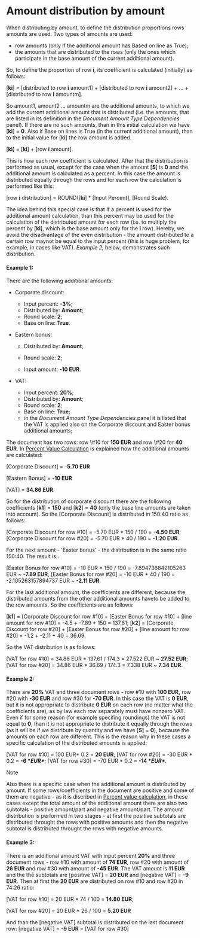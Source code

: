 # Amount distribution by amount

When distributing by amount, to define the distribution proportions rows amounts are used. Two types of amounts are used:

- row amounts (only if the additional amount has Based on line as True);
- the amounts that are distributed to the rows (only the ones which  participate in the base amount of the current additional amount).

So, to define the proportion of row **i**, its coefficient is calculated (initially) as follows:

[**ki**] = [distributed to row **i** amount1] + [distributed to row **i** amount2] + ... + [distributed to row **i** amountm].

So amount1, amount2 ... amountm are the additional amounts, to which we add the current additional amount  that is distributed (i.e. the amounts, that are listed in its definition in the *Document Amount Type Dependencies* panel). 
If there are no such amounts, than in this initial calculation we have [**ki**] = **0**. Also if Base on lines is True (in the current additional amount), than to the initial value for [**ki**] the row amount is added.

[**ki**] = [**ki**] + [row **i** amount].

This is how each row coefficient is calculated. After that the distribution  is performed as usual, except for the case when the amount [**S**] is **0** and the additional amount is calculated as a percent. 
In this case the  amount is distributed equally through the rows and for each row the  calculation is performed like this:

[row **i** distribution] = ROUND([**ki**] * [Input Percent], [Round Scale).

The idea behind this special case is that if a percent is used for the  additional amount calculation, than this percent may be used for the  calculation of the distributed amount for each row (i.e. to multiply the percent by [**ki**], which is the base amount only for the **i** row).
Hereby, we avoid the disadvantage of the even distribution - the amount distributed to a certain row maynot be equal to the input percent (this is huge problem, for example, in cases like VAT). *Example 2,* below, demonstrates such distribution.

#### Example 1:

There are the following additional amounts:

- Corporate discount:

  - Input percent: **-3%**;
  - Distributed by: **Amount**;
  - Round scale: **2**;
  - Base on line: **True**.

- Eastern bonus:

  - Distributed by: **Amount**;
  - Round scale: **2**;

  - Input amount: **-10 EUR**.

- VAT:

  - Input percent: **20%**;
  - Distributed by: **Amount**;
  - Round scale: **2**;
  - Base on line: **True**;
  - in the *Document Amount Type Dependencies* panel it is listed that the VAT is  applied also on the Corporate discount and Easter bonus additional amounts;

The document has two rows: row \\#10 for **150 EUR** and row \\#20 for **40 EUR**. In [Percent Value Calculation](https://docs.erp.net/tech/advanced/document-amounts/amounts-calculation/percent-calculation.html) is explained how the additional amounts are calculated:

[Corporate Discount] = -**5.70 EUR**

[Eastern Bonus] = **-10 EUR**

[VAT] = **34.86 EUR**

So for the distribution of corporate discount there are the following coefficients [**k1**] = **150** and [**k2**] = **40** (only the base line amounts are taken into account). So the [Corporate Discount] is distributed in 150:40 ratio as follows:

[Corporate Discount for row \#10] = -5.70 EUR * 150 / 190 = **-4.50 EUR**;
[Corporate Discount for row \#20] = -5.70 EUR * 40 / 190 = **-1.20 EUR**.

For the next amount - 'Easter bonus' - the distribution is in the same ratio 150:40. The result is:.

[Easter Bonus for row \#10] = -10 EUR * 150 / 190 = -7.894736842105263 EUR ~ **-7.89 EUR**;
[Easter Bonus for row \#20] = -10 EUR * 40 / 190 = -2.105263157894737 EUR ~ **-2.11 EUR**.

For the last additional amount, the coefficients are different, because the distributed amounts from the other additional amounts haveto be  added to the row amounts. So the coefficients are as follows:

[**k1**] = [Corporate Discount for row \#10] + [Easter Bonus for row \#10] + [line amount for row \#10] = -4.5 + -7.89 + 150 = 137.61;
[**k2**] = [Corporate Discount for row \#20] + [Easter Bonus for row \#20] + [line amount for row \#20] = -1.2 + -2.11 + 40 = 36.69.

So the VAT distribution is as follows:

[VAT for row \#10] = 34.86 EUR * 137.61 / 174.3 = 27.522 EUR ~ **27.52 EUR**;
[VAT for row \#20] = 34.86 EUR * 36.69 / 174.3 = 7.338 EUR ~ **7.34 EUR**.

#### Example 2:

There are **20%** VAT and three document rows - row \#10 with **100 EUR,** row \#20 with **-30 EUR** and row \#30 for **-70 EUR**. In this case the VAT is **0 EUR**, but it is not appropriate to distribute **0 EUR** on each row (no matter what the coefficients are), as by law each row  separately must have nonzero VAT. Even if for some reason (for example  specifing roundings) the VAT is not equal to **0**, than it is not appropriate to distribute it equally through the rows (as it will be if we distribute by quantity and we have [**S**] = **0**), because the amounts on each row are different. This is the reason why  in these cases a specific calculation of the distributed amounts is  applied:

[VAT for row \#10] = 100 EUR* 0.2 = **20 EUR**;
[VAT for row \#20] = -30 EUR * 0.2 = **-6 \**EUR\****;
[VAT for row \#30] = -70 EUR * 0.2 = **-14 \**EUR\****.

> [!NOTE] 
> Also there is a specific case when the additional amount is distributed by  amount. If some rows/coefficients in the document are positive and some  of them are negative - as it is discribed in [Percent value calculation](https://docs.erp.net/tech/advanced/document-amounts/amounts-calculation/percent-calculation.html), in these cases except the total amount of the additional amount there  are also two subtotals - positive amount/part and negative amount/part.  The amount distribution is performed in two stages - at first the positive subtotals are distributed throught the rows with positive  amounts and then the negative subtotal is distributed throught the rows  with negative amounts.

#### Example 3:

There is an additional amount VAT with input percent **20%**  and three document rows - row \#10 with amount of **74 EUR**, row \#20 with amount of **26 EUR** and row \#30 with amount of **-45 EUR**. The VAT amount is **11 EUR** and the the subtotals are [positive VAT] = **20 EUR** and [negative VAT] = **-9 EUR**. Then at first the **20 EUR** are distributed on row \#10 and row \#20 in 74:26 ratio:

[VAT for row \#10] = 20 EUR * 74 / 100 = **14.80 EUR**;

[VAT for row \#20] = 20 EUR * 26 / 100 = **5.20 EUR**

And than the [negative VAT] subtotal is distributed on the last document row: [negative VAT] = **-9 EUR** = [VAT for row \#30]

